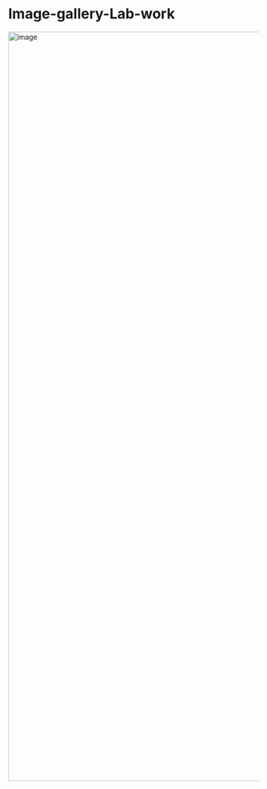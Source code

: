 # Image-gallery-Lab-work
<img width="1506" alt="image" src="https://github.com/Shubhamkumar8789/Image-gallery-Lab-work/assets/129000347/77ab8969-57a2-4c97-a596-ca44c5cf8eea">
